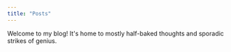```yaml
---
title: "Posts"
---
```


Welcome to my blog! It's home to mostly half-baked thoughts and sporadic strikes of genius.
